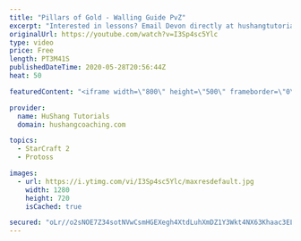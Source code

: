 ```yaml
---
title: "Pillars of Gold - Walling Guide PvZ"
excerpt: "Interested in lessons? Email Devon directly at hushangtutorials@outlook.com ------------------------------------------------------------------------------------------------------- Want to support HuShang Tutorials directly? Patreon is a website where you can contribute a monthly donation that will help"
originalUrl: https://youtube.com/watch?v=I3Sp4sc5Ylc
type: video
price: Free
length: PT3M41S
publishedDateTime: 2020-05-28T20:56:44Z
heat: 50

featuredContent: "<iframe width=\"800\" height=\"500\" frameborder=\"0\" src=\"https://www.youtube.com/embed/I3Sp4sc5Ylc\" allow=\"accelerometer; autoplay; encrypted-media; gyroscope; picture-in-picture\" allowfullscreen></iframe>"

provider:
  name: HuShang Tutorials
  domain: hushangcoaching.com

topics:
  - StarCraft 2
  - Protoss

images:
  - url: https://i.ytimg.com/vi/I3Sp4sc5Ylc/maxresdefault.jpg
    width: 1280
    height: 720
    isCached: true

secured: "oLr//o2sNOE7Z34sotNVwCsmHGEXegh4XtdLuhXmDZ1Y3Wkt4NX63Khaac3ELu+z2psDvwWX0/JPV1oQL2wvSLl3bAMOuTg7fumMYWGgr4Z6YQiCTDvbJmMXx0y7sZOavWWqIP2xfuaWpzcIa2IFBli0fIJ4sukxfkjGGr3vLnyTnbxkOxQo7y0otWDFC3/e0tF13n/79HfoAbVdbMnlIueL0zY8nn2yyBcA26ZjtsMqb/HNMHUyqkZ5nF319tePdpxMB5OPIMI6+ZTBRHyupYQ4IszKsXQ18xgyRnvxlvS0caE2Lx/lnmD9HNl6NzmtH9iKpVfSjwRcYaIkLfltnwVEq4/CXPPWKzFO4SEYKhNFGb7W+HtnPiPO18CqYUhYBq+aGprXnBMn2eydik9uO3ahpeZAb/129v5xIylXYXw=;D9YpAF0cTAVGvhh6BWSpqw=="
---
```



